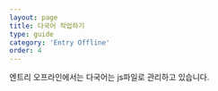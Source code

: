 ```yaml
---
layout: page
title: 다국어 작업하기
type: guide
category: 'Entry Offline'
order: 4
---
```


엔트리 오프라인에서는 다국어는 js파일로 관리하고 있습니다.